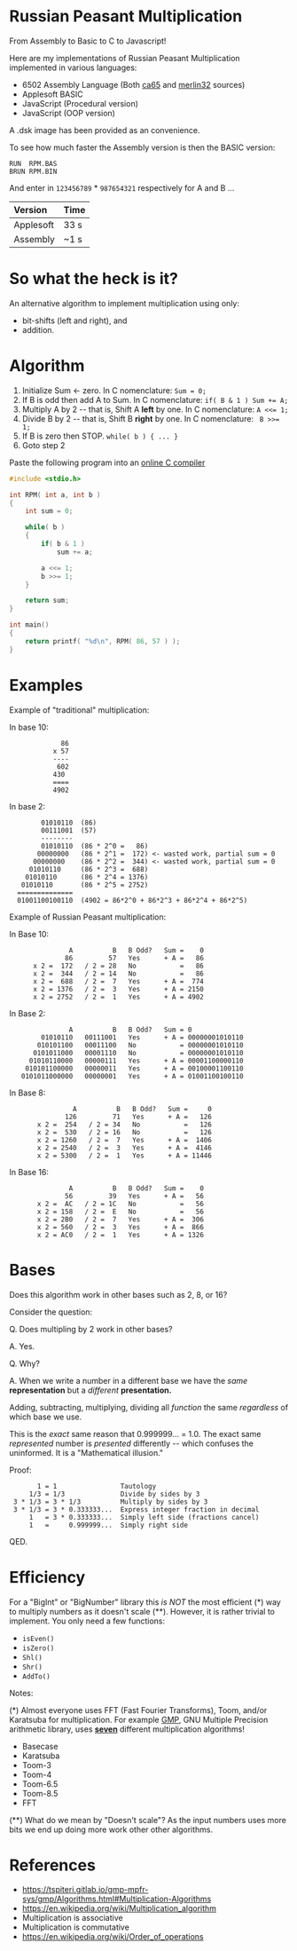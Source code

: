 # Russian Peasant Multiplication

From Assembly to Basic to C to Javascript!

Here are my implementations of Russian Peasant Multiplication implemented in various languages:

* 6502 Assembly Language (Both [ca65](rpm_ca65.s) and [merlin32](rpm_m32.s) sources)
* Applesoft BASIC
* JavaScript (Procedural version)
* JavaScript (OOP version)

A .dsk image has been provided as an convenience.

To see how much faster the Assembly version is then the BASIC version:

```
RUN  RPM.BAS
BRUN RPM.BIN
```

And enter in `123456789` * `987654321` respectively for A and B ...

| Version   | Time |
|:----------|:-----|
| Applesoft | 33 s |
| Assembly  | ~1 s |

# So what the heck is it?

An alternative algorithm to implement multiplication using only:

* bit-shifts (left and right), and
* addition.

# Algorithm

1. Initialize Sum <- zero. In C nomenclature: `Sum = 0;`
2. If B is odd then add A to Sum.  In C nomenclature:   `if( B & 1 ) Sum += A;`
3. Multiply A by 2 -- that is, Shift A **left** by one.  In C nomenclature: `A <<= 1;`
4. Divide B by 2 -- that is, Shift B **right** by one. In C nomenclature:   ` B >>= 1;`
5. If B is zero then STOP.  `while( b ) { ... }`
6. Goto step 2

Paste the following program into an [online C compiler](https://www.onlinegdb.com/online_c_compiler)

```c
#include <stdio.h>

int RPM( int a, int b )
{
    int sum = 0;

    while( b )
    {
        if( b & 1 )
            sum += a;

        a <<= 1;
        b >>= 1;
    }

    return sum;
}

int main()
{
    return printf( "%d\n", RPM( 86, 57 ) );
}
```

# Examples

Example of "traditional" multiplication:

In base 10:

```
             86
           x 57
           ----
            602
           430
           ====
           4902
```

In base 2:

```
        01010110  (86)
        00111001  (57)
        --------
        01010110  (86 * 2^0 =   86)
       00000000   (86 * 2^1 =  172) <- wasted work, partial sum = 0
      00000000    (86 * 2^2 =  344) <- wasted work, partial sum = 0
     01010110     (86 * 2^3 =  688)
    01010110      (86 * 2^4 = 1376)
   01010110       (86 * 2^5 = 2752)
  ==============
  01001100100110  (4902 = 86*2^0 + 86*2^3 + 86*2^4 + 86*2^5)
```

Example of Russian Peasant multiplication:

In Base 10:

```
               A          B   B Odd?   Sum =    0
              86         57   Yes      + A =   86
      x 2 =  172   / 2 = 28   No           =   86
      x 2 =  344   / 2 = 14   No           =   86
      x 2 =  688   / 2 =  7   Yes      + A =  774
      x 2 = 1376   / 2 =  3   Yes      + A = 2150
      x 2 = 2752   / 2 =  1   Yes      + A = 4902
```

In Base 2:

```
               A          B   B Odd?   Sum = 0
        01010110   00111001   Yes      + A = 00000001010110
       010101100   00011100   No           = 00000001010110
      0101011000   00001110   No           = 00000001010110
     01010110000   00000111   Yes      + A = 00001100000110
    010101100000   00000011   Yes      + A = 00100001100110
   0101011000000   00000001   Yes      + A = 01001100100110
```

In Base 8:

```
                A          B   B Odd?   Sum =     0
              126         71   Yes      + A =   126
       x 2 =  254   / 2 = 34   No           =   126
       x 2 =  530   / 2 = 16   No           =   126
       x 2 = 1260   / 2 =  7   Yes      + A =  1406
       x 2 = 2540   / 2 =  3   Yes      + A =  4146
       x 2 = 5300   / 2 =  1   Yes      + A = 11446
```

In Base 16:

```
               A          B   B Odd?   Sum =    0
              56         39   Yes      + A =   56
       x 2 =  AC   / 2 = 1C   No           =   56
       x 2 = 158   / 2 =  E   No           =   56
       x 2 = 2B0   / 2 =  7   Yes      + A =  306
       x 2 = 560   / 2 =  3   Yes      + A =  866
       x 2 = AC0   / 2 =  1   Yes      + A = 1326
```

# Bases

Does this algorithm work in other bases such as 2, 8, or 16?

Consider the question:

Q. Does multipling by 2 work in other bases?

A. Yes.

Q. Why?

A. When we write a number in a different base we have the _same_ **representation** but a _different_ **presentation.**

Adding, subtracting, multiplying, dividing all _function_ the same _regardless_ of which base we use.

This is the _exact_ same reason that 0.999999... = 1.0. The exact same _represented_ number is _presented_ differently -- which
 confuses the uninformed.  It is a "Mathematical illusion."

Proof:

```
       1 = 1                Tautology
     1/3 = 1/3              Divide by sides by 3
 3 * 1/3 = 3 * 1/3          Multiply by sides by 3
 3 * 1/3 = 3 * 0.333333...  Express integer fraction in decimal
     1   = 3 * 0.333333...  Simply left side (fractions cancel)
     1   =     0.999999...  Simply right side
```

QED.

# Efficiency

For a "BigInt" or "BigNumber" library this _is NOT_ the most efficient (\*) way to
 multiply numbers as it doesn't scale (\*\*).  However, it is rather trivial to implement. You only need a few
 functions:

* `isEven()`
* `isZero()`
* `Shl()`
* `Shr()`
* `AddTo()`

Notes:

(\*) Almost everyone uses FFT (Fast Fourier Transforms), Toom, and/or Karatsuba for multiplication. For example [GMP](https://gmplib.org/manual/), GNU Multiple Precision arithmetic library, uses **[seven](https://gmplib.org/manual/Multiplication-Algorithms.html#Multiplication-Algorithms)** different multiplication algorithms!

* Basecase
* Karatsuba
* Toom-3
* Toom-4
* Toom-6.5
* Toom-8.5
* FFT

(\*\*) What do we mean by "Doesn't scale"?  As the input numbers uses more bits we end up doing more work other other algorithms.

# References

* https://tspiteri.gitlab.io/gmp-mpfr-sys/gmp/Algorithms.html#Multiplication-Algorithms
* https://en.wikipedia.org/wiki/Multiplication_algorithm
* Multiplication is associative
* Multiplication is commutative
* https://en.wikipedia.org/wiki/Order_of_operations
